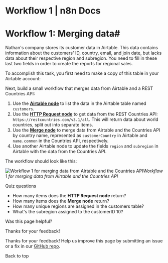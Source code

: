 # Workflow 1 | n8n Docs

[ ](https://github.com/n8n-io/n8n-docs/edit/main/docs/courses/level-two/chapter-5/chapter-5.1.md "Edit this page")

# Workflow 1: Merging data#

Nathan's company stores its customer data in Airtable. This data contains information about the customers' ID, country, email, and join date, but lacks data about their respective region and subregion. You need to fill in these last two fields in order to create the reports for regional sales.

To accomplish this task, you first need to make a copy of this table in your Airtable account:

Next, build a small workflow that merges data from Airtable and a REST Countries API:

  1. Use the [**Airtable node**](../../../../integrations/builtin/app-nodes/n8n-nodes-base.airtable/) to list the data in the Airtable table named `customers`.
  2. Use the [**HTTP Request node**](../../../../integrations/builtin/core-nodes/n8n-nodes-base.httprequest/) to get data from the REST Countries API: `https://restcountries.com/v3.1/all`. This will return data about world countries, split out into separate items.
  3. Use the [**Merge node**](../../../../integrations/builtin/core-nodes/n8n-nodes-base.merge/) to merge data from Airtable and the Countries API by country name, represented as `customerCountry` in Airtable and `name.common` in the Countries API, respectively.
  4. Use another Airtable node to update the fields `region` and `subregion` in Airtable with the data from the Countries API.

The workflow should look like this:

![Workflow 1 for merging data from Airtable and the Countries API](/_images/courses/level-two/chapter-five/workflow1.png)_Workflow 1 for merging data from Airtable and the Countries API_

Quiz questions

  * How many items does the **HTTP Request node** return?
  * How many items does the **Merge node** return?
  * How many unique regions are assigned in the customers table?
  * What's the subregion assigned to the customerID 10?

Was this page helpful? 

Thanks for your feedback! 

Thanks for your feedback! Help us improve this page by submitting an issue or a fix in our [GitHub repo](https://github.com/n8n-io/n8n-docs). 

Back to top